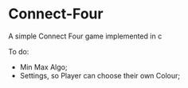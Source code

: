 # Connect-Four
A simple Connect Four game implemented in c

To do:
- Min Max Algo;
- Settings, so Player can choose their own Colour;

